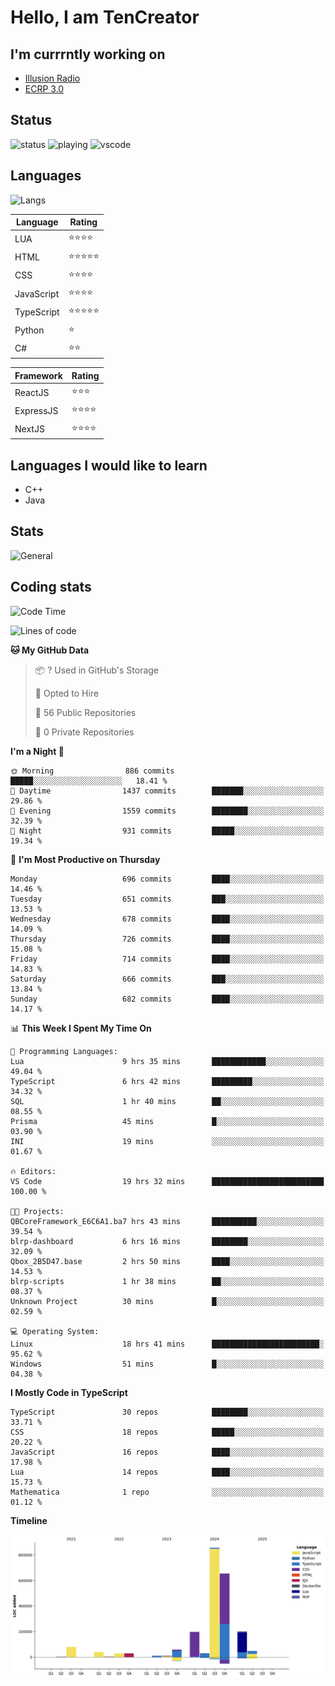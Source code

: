# Hello, I am TenCreator

## I'm currrntly working on
- [Illusion Radio](https://illusionradio.co.uk/)
- [ECRP 3.0](http://github.com/Emerald-Coast-Roleplay/)

## Status
![status](https://api.statusbadges.me/badge/status/518334475038359555?simple=true&style=for-the-badge)
![playing](https://api.statusbadges.me/badge/playing/518334475038359555?style=for-the-badge)
![vscode](https://api.statusbadges.me/badge/vscode/518334475038359555?style=for-the-badge)

## Languages
![Langs](https://github-readme-stats.vercel.app/api/top-langs/?username=tencreator&layout=compact&theme=radical)


|Language|Rating|
|--------|------|
|LUA|⭐️⭐️⭐️⭐️|
|HTML|⭐️⭐️⭐️⭐️⭐️|
|CSS|⭐️⭐️⭐️⭐️|
|JavaScript|⭐️⭐️⭐️⭐️|
|TypeScript|⭐️⭐️⭐️⭐️⭐️|
|Python|⭐️|
|C#|⭐️⭐️ |

|Framework|Rating|
|--------|------|
|ReactJS|⭐️⭐️⭐|
|ExpressJS|⭐️⭐️⭐️⭐️|
|NextJS|⭐️⭐️⭐⭐️|

## Languages I would like to learn
- C++
- Java

## Stats
![General](https://github-readme-stats.vercel.app/api?username=tencreator&show_icons=true&theme=radical)

## Coding stats

<!--START_SECTION:waka-->
![Code Time](http://img.shields.io/badge/Code%20Time-567%20hrs%2038%20mins-blue)

![Lines of code](https://img.shields.io/badge/From%20Hello%20World%20I%27ve%20Written-2.2%20million%20lines%20of%20code-blue)

**🐱 My GitHub Data** 

> 📦 ? Used in GitHub's Storage 
 > 
> 💼 Opted to Hire
 > 
> 📜 56 Public Repositories 
 > 
> 🔑 0 Private Repositories 
 > 
**I'm a Night 🦉** 

```text
🌞 Morning                886 commits         █████░░░░░░░░░░░░░░░░░░░░   18.41 % 
🌆 Daytime                1437 commits        ███████░░░░░░░░░░░░░░░░░░   29.86 % 
🌃 Evening                1559 commits        ████████░░░░░░░░░░░░░░░░░   32.39 % 
🌙 Night                  931 commits         █████░░░░░░░░░░░░░░░░░░░░   19.34 % 
```
📅 **I'm Most Productive on Thursday** 

```text
Monday                   696 commits         ████░░░░░░░░░░░░░░░░░░░░░   14.46 % 
Tuesday                  651 commits         ███░░░░░░░░░░░░░░░░░░░░░░   13.53 % 
Wednesday                678 commits         ████░░░░░░░░░░░░░░░░░░░░░   14.09 % 
Thursday                 726 commits         ████░░░░░░░░░░░░░░░░░░░░░   15.08 % 
Friday                   714 commits         ████░░░░░░░░░░░░░░░░░░░░░   14.83 % 
Saturday                 666 commits         ███░░░░░░░░░░░░░░░░░░░░░░   13.84 % 
Sunday                   682 commits         ████░░░░░░░░░░░░░░░░░░░░░   14.17 % 
```


📊 **This Week I Spent My Time On** 

```text
💬 Programming Languages: 
Lua                      9 hrs 35 mins       ████████████░░░░░░░░░░░░░   49.04 % 
TypeScript               6 hrs 42 mins       █████████░░░░░░░░░░░░░░░░   34.32 % 
SQL                      1 hr 40 mins        ██░░░░░░░░░░░░░░░░░░░░░░░   08.55 % 
Prisma                   45 mins             █░░░░░░░░░░░░░░░░░░░░░░░░   03.90 % 
INI                      19 mins             ░░░░░░░░░░░░░░░░░░░░░░░░░   01.67 % 

🔥 Editors: 
VS Code                  19 hrs 32 mins      █████████████████████████   100.00 % 

🐱‍💻 Projects: 
QBCoreFramework_E6C6A1.ba7 hrs 43 mins       ██████████░░░░░░░░░░░░░░░   39.54 % 
blrp-dashboard           6 hrs 16 mins       ████████░░░░░░░░░░░░░░░░░   32.09 % 
Qbox_2B5D47.base         2 hrs 50 mins       ████░░░░░░░░░░░░░░░░░░░░░   14.53 % 
blrp-scripts             1 hr 38 mins        ██░░░░░░░░░░░░░░░░░░░░░░░   08.37 % 
Unknown Project          30 mins             █░░░░░░░░░░░░░░░░░░░░░░░░   02.59 % 

💻 Operating System: 
Linux                    18 hrs 41 mins      ████████████████████████░   95.62 % 
Windows                  51 mins             █░░░░░░░░░░░░░░░░░░░░░░░░   04.38 % 
```

**I Mostly Code in TypeScript** 

```text
TypeScript               30 repos            ████████░░░░░░░░░░░░░░░░░   33.71 % 
CSS                      18 repos            █████░░░░░░░░░░░░░░░░░░░░   20.22 % 
JavaScript               16 repos            ████░░░░░░░░░░░░░░░░░░░░░   17.98 % 
Lua                      14 repos            ████░░░░░░░░░░░░░░░░░░░░░   15.73 % 
Mathematica              1 repo              ░░░░░░░░░░░░░░░░░░░░░░░░░   01.12 % 
```



**Timeline**

![Lines of Code chart](https://raw.githubusercontent.com/tencreator/tencreator/main/assets/bar_graph.png)


<!--END_SECTION:waka-->
